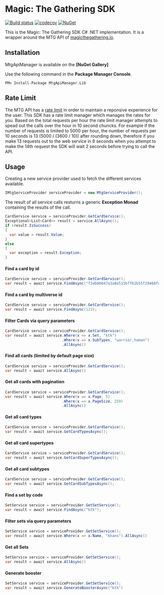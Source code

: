 # Magic: The Gathering SDK

[![Build status](https://ci.appveyor.com/api/projects/status/pb5y2hxl53yo9lwu?svg=true)](https://ci.appveyor.com/project/adback03/mtg-sdk-dotnet)
[![codecov](https://codecov.io/gh/MagicTheGathering/mtg-sdk-dotnet/branch/master/graph/badge.svg)](https://codecov.io/gh/MagicTheGathering/mtg-sdk-dotnet)
[![NuGet](https://img.shields.io/badge/nuget-v1.2.2-blue.svg)](https://www.nuget.org/packages/MtgApiManager.Lib/)

This is the Magic: The Gathering SDK C# .NET implementation. It is a wrapper around the MTG API of [magicthegathering.io](http://magicthegathering.io/).

## Installation

MtgApiManager is available on the **[NuGet Gallery]**

Use the following command in the **Package Manager Console**.
```
PM> Install-Package MtgApiManager.Lib
```
## Rate Limit
The MTG API has a [rate limit](https://docs.magicthegathering.io/#documentationrate_limits) in order to maintain a reponsive experience for the user. This SDK has a rate limit manager which manages the rates for you. Based on the total requests per hour the rate limit manager attempts to spead out the calls over the hour in 10 second chuncks. For example if the number of requests is limited to 5000 per hour, the number of requests per 10 seconds is 13 (5000 / (3600 / 10)) after rounding down, therefore if you make 13 requests out to the web service in 8 seconds when you attempt to make the 14th request the SDK will wait 2 seconds before trying to call the API.
## Usage
Creating a new service provider used to fetch the different services available.
```cs
IMtgServiceProvider serviceProvider = new MtgServiceProvider();
```
The result of all service calls resturns a generic **Exception Monad** containing the results of the call.
```cs
CardService service = serviceProvider.GetCardService();
Exceptional<List<Card>> result = service.AllAsync();
if (result.IsSuccess)
{
  var value = result.Value;
}
else
{
  var exception = result.Exception;
}
```
#### Find a card by id
```cs
CardService service = serviceProvider.GetCardService();
var result = await service.FindAsync("f2eb06047a3a8e515bff62b55f29468fcde6332a");
```
#### Find a card by multiverse id
```cs
CardService service = serviceProvider.GetCardService();
var result = await service.FindAsync(123);
```
#### Filter Cards via query parameters
```cs
CardService service = serviceProvider.GetCardService();
var result = await service.Where(x => x.Set, "ktk")
                          .Where(x => x.SubTypes, "warrior,human")
                          .AllAsync()                  
```    
#### Find all cards (limited by default page size)
```cs
CardService service = serviceProvider.GetCardService();
var result = await service.AllAsync()
```      
#### Get all cards with pagination
```cs
CardService service = serviceProvider.GetCardService();
var result = await service.Where(x => x.Page, 5)
                          .Where(x => x.PageSize, 250)
                          .AllAsync()
```
#### Get all card types
```cs
CardService service = serviceProvider.GetCardService();
var result = await service.GetCardTypesAsync();
```
#### Get all card supertypes
```cs
CardService service = serviceProvider.GetCardService();
var result = await service.GetCardSuperTypesAsync();
```
#### Get all card subtypes
```cs
CardService service = serviceProvider.GetCardService();
var result = await service.GetCardSubTypesAsync();
```
#### Find a set by code
```cs
SetService service = serviceProvider.GetSetService();
var result = await service.FindAsync("ktk");
```    
#### Filter sets via query parameters
```cs
SetService service = serviceProvider.GetSetService();
var result = await service.Where(x => x.Name, "khans").AllAsync()
```     
#### Get all Sets
```cs
SetService service = serviceProvider.GetSetService();
var result = await service.AllAsync()
```
#### Generate booster
```cs
SetService service = serviceProvider.GetSetService();
var result = await service.GenerateBoosterAsync("ktk")
```
